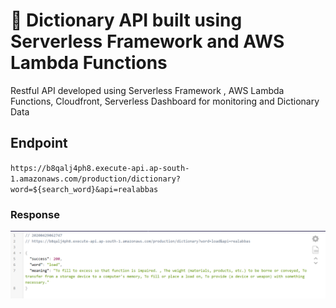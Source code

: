 # 🚀 Dictionary API built using Serverless Framework and AWS Lambda Functions

Restful API developed using Serverless Framework , AWS Lambda Functions, Cloudfront, Serverless Dashboard for monitoring and Dictionary Data

## Endpoint

`https://b8qalj4ph8.execute-api.ap-south-1.amazonaws.com/production/dictionary?word=${search_word}&api=realabbas`

### Response

![FREE DICTIONARY API ENDPOINT RESPONSE](https://raw.githubusercontent.com/realabbas/dictionary-api/master/demo/response.png)
